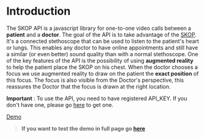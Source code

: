 # Introduction



The SKOP API is a javascript library for one-to-one video calls between a **patient** and a **doctor**. The goal of the API is to take advantage of the [SKOP]("https://www.wemed.fr/product-page/skop"). It's a connected stethoscope that can be used to listen to the patient's heart or lungs. This enables any doctor to have online appointments and still have a similar (or even better) sound quality than with a normal stethoscope.
One of the key features of the API is the possibility of using **augmented reality** to help the patient place the SKOP on his chest. When the doctor chooses a focus we use augmented reality to draw on the patient the **exact position** of this focus. The focus is also visible from the Doctor's perspective, this reassures the Doctor that the focus is drawn at the right location.


**Important** : To use the API, you need to have registered API_KEY. If you don't have one, please go [here](https://www.wemed.fr/inscription-api-skop) to get one.




[Demo](https://halfred.wemed.fr/demo_prod ':include :type=iframe width=100% height=700px allow="microphone; camera"')

>  **If you want to test the demo in full page go [here](https://halfred.wemed.fr/demo_prod)**










